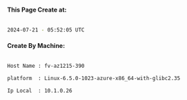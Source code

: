 
   
#### This Page Create at:

```bash

2024-07-21 - 05:52:05 UTC

```

#### Create By Machine:

```bash

Host Name : fv-az1215-390

platform  : Linux-6.5.0-1023-azure-x86_64-with-glibc2.35

Ip Local  : 10.1.0.26

```

